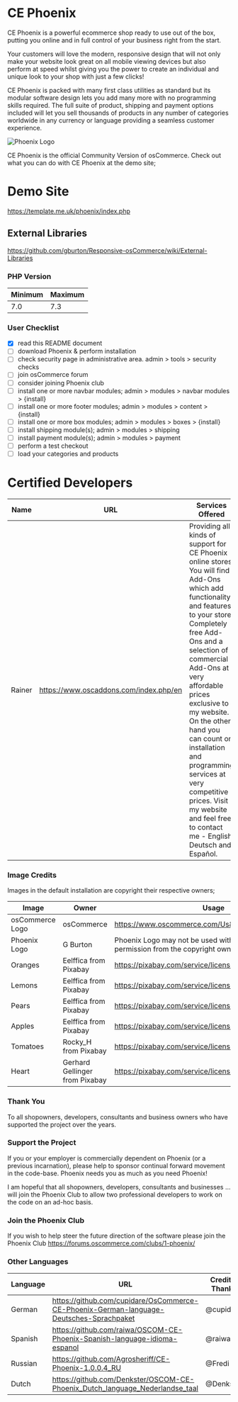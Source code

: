 # CE Phoenix

CE Phoenix is a powerful ecommerce shop ready to use out of the box, putting you online and in full control of your business right from the start.

Your customers will love the modern, responsive design that will not only make your website look great on all mobile viewing devices but also perform at speed whilst giving you the power to create an individual and unique look to your shop with just a few clicks!

CE Phoenix is packed with many first class utilities as standard but its modular software design lets you add many more with no programming skills required. The full suite of product, shipping and payment options included will let you sell thousands of products in any number of categories worldwide in any currency or language providing a seamless customer experience.

![Phoenix Logo](https://raw.githubusercontent.com/gburton/Responsive-osCommerce/master/.github/ce-phoenix.png)

CE Phoenix is the official Community Version of osCommerce.  Check out what you can do with CE Phoenix at the demo site; 

# Demo Site

https://template.me.uk/phoenix/index.php

## External Libraries

https://github.com/gburton/Responsive-osCommerce/wiki/External-Libraries

### PHP Version

Minimum | Maximum
------------ | -------------
7.0 | 7.3

### User Checklist

- [x] read this README document
- [ ] download Phoenix & perform installation
- [ ] check security page in administrative area.  admin > tools > security checks
- [ ] join osCommerce forum
- [ ] consider joining Phoenix club
- [ ] install one or more navbar modules;  admin > modules > navbar modules > {install}
- [ ] install one or more footer modules;  admin > modules > content > {install}
- [ ] install one or more box modules;  admin > modules > boxes > {install}
- [ ] install shipping module(s);  admin > modules > shipping
- [ ] install payment module(s);  admin > modules > payment
- [ ] perform a test checkout
- [ ] load your categories and products

# Certified Developers

Name | URL | Services Offered
------------ | ------------- | ------------- 
Rainer | https://www.oscaddons.com/index.php/en | Providing all kinds of support for CE Phoenix online stores. You will find Add-Ons which add functionality and features to your store.  Completely free Add-Ons and a selection of commercial Add-Ons at very affordable prices exclusive to my website.  On the other hand you can count on installation and programming services at very competitive prices.  Visit my website and feel free to contact me - English, Deutsch and Español.


### Image Credits

Images in the default installation are copyright their respective owners;

Image | Owner | Usage
------------ | ------------- | -------------
osCommerce Logo | osCommerce | https://www.oscommerce.com/Us&Legal#TrademarkPolicy
Phoenix Logo | G Burton | Phoenix Logo may not be used without prior written permission from the copyright owner.
Oranges | Eelffica from Pixabay | https://pixabay.com/service/license/
Lemons | Eelffica from Pixabay | https://pixabay.com/service/license/
Pears | Eelffica from Pixabay | https://pixabay.com/service/license/
Apples | Eelffica from Pixabay | https://pixabay.com/service/license/
Tomatoes | Rocky_H from Pixabay | https://pixabay.com/service/license/
Heart | Gerhard Gellinger from Pixabay | https://pixabay.com/service/license/

### Thank You

To all shopowners, developers, consultants and business owners who have supported the project over the years.

### Support the Project

If you or your employer is commercially dependent on Phoenix (or a previous incarnation), please help to sponsor continual forward movement in the code-base. Phoenix needs you as much as you need Phoenix!

I am hopeful that all shopowners, developers, consultants and businesses ... will join the Phoenix Club to allow two professional developers to work on the code on an ad-hoc basis.  

### Join the Phoenix Club

If you wish to help steer the future direction of the software please join the Phoenix Club
https://forums.oscommerce.com/clubs/1-phoenix/

### Other Languages

Language | URL | Credit & Thanks
------------ | ------------- | -------------
German | https://github.com/cupidare/OsCommerce-CE-Phoenix-German-language-Deutsches-Sprachpaket | @cupidare
Spanish | https://github.com/raiwa/OSCOM-CE-Phoenix-Spanish-language-idioma-espanol | @raiwa
Russian | https://github.com/Agrosheriff/CE-Phoenix-1.0.0.4_RU | @Fredi
Dutch | https://github.com/Denkster/OSCOM-CE-Phoenix_Dutch_language_Nederlandse_taal | @Denkster
